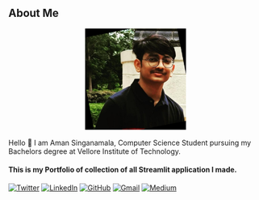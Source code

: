 <!-- # Streamlit-Apps


***Url***  ***Shortener***

[![Streamlit App](https://static.streamlit.io/badges/streamlit_badge_black_white.svg)](https://tinyurl.com/28qq4x24)  

<img width="400px" src="./Images/url.png">

<hr>


***DashBoard-1***

[![Streamlit App](https://static.streamlit.io/badges/streamlit_badge_black_white.svg)](https://aman-singanamala-streamlit-apps-app-1app-lrxr52.streamlitapp.com/) 

<img width="400px" src="./Images/dashboard.png">

<hr>
<br> -->







## About Me

<p align="center"><img src="Images\aman.jfif" width=200/> </p> 

Hello 👋 
I am Aman Singanamala, Computer Science Student pursuing my Bachelors degree at Vellore Institute of Technology.



#### This is my Portfolio of collection of all Streamlit application I made.


[![Twitter](https://img.shields.io/badge/-Twitter-1DA1F2?style=for-the-badge&logo=twitter&logoColor=white)](https://twitter.com/amansinganamala)
[![LinkedIn](https://img.shields.io/badge/-LinkedIn-0077B5?style=for-the-badge&logo=linkedin&logoColor=white)](https://www.linkedin.com/in/amansinganamala)
[![GitHub](https://img.shields.io/badge/-GitHub-181717?style=for-the-badge&logo=github&logoColor=white)](https://github.com/aman-singanamala)
[![Gmail](https://img.shields.io/badge/-Gmail-D14836?style=for-the-badge&logo=gmail&logoColor=white)](amansinganamala@gmail.com)
[![Medium](https://img.shields.io/badge/-Medium-black?style=for-the-badge&logo=medium&logoColor=white)](https://medium.com/@amansinganamala)










